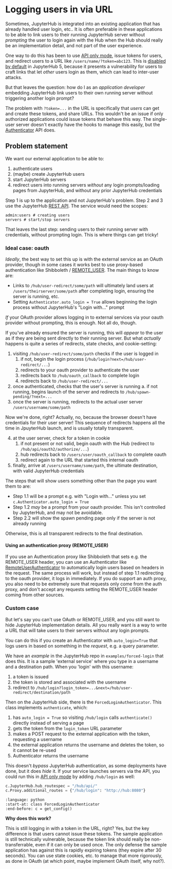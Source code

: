 # Logging users in via URL

Sometimes, JupyterHub is integrated into an existing application that has already handled user login, etc..
It is often preferable in these applications to be able to link users to their running JupyterHub server without _prompting_ the user to login again with the Hub when the Hub should really be an implementation detail,
and not part of the user experience.

One way to do this has been to use [API only mode](#howto:api-only), issue tokens for users, and redirect users to a URL like `/users/name/?token=abc123`.
This is [disabled by default](#HubAuth.allow_token_in_url) in JupyterHub 5, because it presents a vulnerability for users to craft links that let _other_ users login as them, which can lead to inter-user attacks.

But that leaves the question: how do I as an _application developer_ embedding JupyterHub link users to their own running server without triggering another login prompt?

The problem with `?token=...` in the URL is specifically that _users_ can get and create these tokens, and share URLs.
This wouldn't be an issue if only authorized applications could issue tokens that behave this way.
The single-user server doesn't exactly have the hooks to manage this easily, but the [Authenticator](#Authenticator) API does.

## Problem statement

We want our external application to be able to:

1. authenticate users
2. (maybe) create JupyterHub users
3. start JupyterHub servers
4. redirect users into running servers _without_ any login prompts/loading pages from JupyterHub, and without any prior JupyterHub credentials

Step 1 is up to the application and not JupyterHub's problem.
Step 2 and 3 use the JupyterHub [REST API](#jupyterhub-rest-API).
The service would need the scopes:

```
admin:users # creating users
servers # start/stop servers
```

That leaves the last step: sending users to their running server with credentials, without prompting login.
This is where things can get tricky!

### Ideal case: oauth

_Ideally_, the best way to set this up is with the external service as an OAuth provider,
though in some cases it works best to use proxy-based authentication like Shibboleth / [REMOTE_USER](https://github.com/cwaldbieser/jhub_remote_user_authenticator).
The main things to know are:

- Links to `/hub/user-redirect/some/path` will ultimately land users at `/users/theirserver/some/path` after completing login, ensuring the server is running, etc.
- Setting `Authenticator.auto_login = True` allows beginning the login process without JupyterHub's "Login with..." prompt

_If_ your OAuth provider allows logging in to external services via your oauth provider without prompting, this is enough.
Not all do, though.

If you've already ensured the server is running, this will _appear_ to the user as if they are being sent directly to their running server.
But what _actually_ happens is quite a series of redirects, state checks, and cookie-setting:

1. visiting `/hub/user-redirect/some/path` checks if the user is logged in
   1. if not, begin the login process (`/hub/login?next=/hub/user-redirect/...`)
   2. redirects to your oauth provider to authenticate the user
   3. redirects back to `/hub/oauth_callback` to complete login
   4. redirects back to `/hub/user-redirect/...`
2. once authenticated, checks that the user's server is running
   a. if not running, begins launch of the server and redirects to `/hub/spawn-pending/?next=...`
3. once the server is running, redirects to the actual user server `/users/username/some/path`

Now we're done, right? Actually, no, because the browser doesn't have credentials for their user server!
This sequence of redirects happens all the time in JpuyterHub launch, and is usually totally transparent.

4. at the user server, check for a token in cookie
   1. if not present or not valid, begin oauth with the Hub (redirect to `/hub/api/oauth2/authorize/...`)
   2. hub redirects back to `/users/user/oauth_callback` to complete oauth
   3. redirect again to the URL that started this internal oauth
5. finally, arrive at `/users/username/some/path`, the ultimate destination, with valid JupyterHub credentials

The steps that will show users something other than the page you want them to are:

- Step 1.1 will be a prompt e.g. with "Login with..." unless you set `c.Authenticator.auto_login = True`
- Step 1.2 _may_ be a prompt from your oauth provider. This isn't controlled by JupyterHub, and may not be avoidable.
- Step 2.2 will show the spawn pending page only if the server is not already running

Otherwise, this is all transparent redirects to the final destination.

#### Using an authentication proxy (REMOTE_USER)

If you use an Authentication proxy like Shibboleth that sets e.g. the REMOTE_USER header,
you can use an Authenticator like [RemoteUserAuthenticator](https://github.com/cwaldbieser/jhub_remote_user_authenticator) to automatically login users based on headers in the request.
The same process will work, but instead of step 1.1 redirecting to the oauth provider, it logs in immediately.
If you do support an auth proxy, you also need to be extremely sure that requests only come from the auth proxy, and don't accept any requests setting the REMOTE_USER header coming from other sources.

### Custom case

But let's say you can't use OAuth or REMOTE_USER, and you still want to hide JupyterHub implementation details.
All you really want is a way to write a URL that will take users to their servers without any login prompts.

You can do this if you create an Authenticator with `auto_login=True` that logs users in based on something in the _request_, e.g. a query parameter.

We have an _example_ in the JupyterHub repo in `examples/forced-login` that does this.
It is a sample 'external service' where you type in a username and a destination path.
When you 'login' with this username:

1. a token is issued
2. the token is stored and associated with the username
3. redirect to `/hub/login?login_token=...&next=/hub/user-redirect/destination/path`

Then on the JupyterHub side, there is the `ForcedLoginAuthenticator`.
This class implements `authenticate`, which:

1. has `auto_login = True` so visiting `/hub/login` calls `authenticate()` directly instead of serving a page
2. gets the token from the `login_token` URL parameter
3. makes a POST request to the external application with the token, requesting a username
4. the external application returns the username and deletes the token, so it cannot be re-used
5. Authenticator returns the username

This doesn't _bypass_ JupyterHub authentication, as some deployments have done, but it does _hide_ it.
If your service launches servers via the API, you could run this in [API only mode](#howto:api-only) by adding `/hub/login` as well:

```python
c.JupyterHub.hub_routespec = "/hub/api/"
c.Proxy.additional_routes = {"/hub/login": "http://hub:8080"}
```

```{literalinclude} ../../../examples/forced-login/jupyterhub_config.py
:language: python
:start-at: class ForcedLoginAuthenticator
:end-before: c = get_config()
```

**Why does this work?**

This is still logging in with a token in the URL, right?
Yes, but the key difference is that users cannot issue these tokens.
The sample application is still technically vulnerable, because the token link should really be non-transferrable, even if it can only be used once.
The only defense the sample application has against this is rapidly expiring tokens (they expire after 30 seconds).
You can use state cookies, etc. to manage that more rigorously, as done in OAuth (at which point, maybe implement OAuth itself, why not?).
